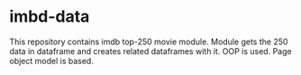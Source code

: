 # imbd-data
This repository contains imdb top-250 movie module. Module gets the 250 data in dataframe and creates related dataframes with it. OOP is used. Page object model is based.
